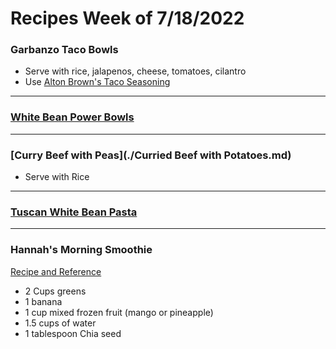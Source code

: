 # Recipes Week of 7/18/2022

### Garbanzo Taco Bowls

- Serve with rice, jalapenos, cheese, tomatoes, cilantro
- Use [Alton Brown's Taco Seasoning](https://altonbrown.com/recipes/homemade-taco-seasoning-19/)

---

### [White Bean Power Bowls](./KaleAndWhiteBeanSalad.md)

---

### [Curry Beef with Peas](./Curried Beef with Potatoes.md)

- Serve with Rice

---

### [Tuscan White Bean Pasta](https://www.budgetbytes.com/wprm_print/33590)

--- 

### Hannah's Morning Smoothie

[Recipe and Reference](https://joyfoodsunshine.com/green-smoothie/)

- 2 Cups greens
- 1 banana
- 1 cup mixed frozen fruit (mango or pineapple)
- 1.5 cups of water
- 1 tablespoon Chia seed